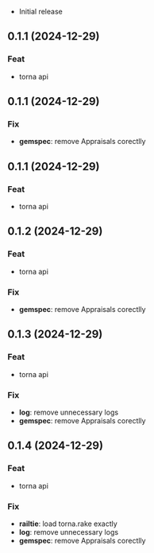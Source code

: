 
- Initial release

## 0.1.1 (2024-12-29)

### Feat

- torna api

## 0.1.1 (2024-12-29)

### Fix

- **gemspec**: remove Appraisals corectlly

## 0.1.1 (2024-12-29)

### Feat

- torna api

## 0.1.2 (2024-12-29)

### Feat

- torna api

### Fix

- **gemspec**: remove Appraisals corectlly

## 0.1.3 (2024-12-29)

### Feat

- torna api

### Fix

- **log**: remove unnecessary logs
- **gemspec**: remove Appraisals corectlly

## 0.1.4 (2024-12-29)

### Feat

- torna api

### Fix

- **railtie**: load torna.rake exactly
- **log**: remove unnecessary logs
- **gemspec**: remove Appraisals corectlly
